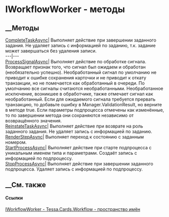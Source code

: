 # IWorkflowWorker - методы
##  __Методы
[CompleteTaskAsync](M_Tessa_Cards_Workflow_IWorkflowWorker_CompleteTaskAsync.htm)|
Выполняет действие при завершении заданного задания. Не удаляет запись с
информацией по заданию, т.к. задание может завершаться без удаления записи.  
---|---  
[ProcessSignalAsync](M_Tessa_Cards_Workflow_IWorkflowWorker_ProcessSignalAsync.htm)|
Выполняет действие по обработке сигнала. Возвращает признак того, что сигнал
был ожидаем и обработан (необязательно успешно). Необработанный сигнал по
умолчанию не приводит к ошибке сохранения карточки и не приводит к откату
транзакции, но не помечается как обработанный в очереди. По умолчанию все
сигналы считаются необработанными. Необработанное исключение, возникшее в
обработчике, также отмечает сигнал как необработанный. Если для ожидаемого
сигнала требуется прервать транзакцию, то добавьте ошибку в
Manager.ValidationResult, но верните в методе true. Если параметры подпроцесса
отмечены как изменённые, то по завершении метода они сохраняются независимо от
возвращённого значения.  
[ReinstateTaskAsync](M_Tessa_Cards_Workflow_IWorkflowWorker_ReinstateTaskAsync.htm)|
Выполняет действие при возврате на роль заданного задания. Не удаляет запись с
информацией по заданию.  
[RenderStepAsync](M_Tessa_Cards_Workflow_IWorkflowWorker_RenderStepAsync.htm)|
Выполняет переход к состоянию с заданным номером.  
[StartProcessAsync](M_Tessa_Cards_Workflow_IWorkflowWorker_StartProcessAsync.htm)|
Выполняет действие при старте подпроцесса с уникальным именем типа и
параметрами. Создаёт запись с информацией по подпроцессу.  
[StopProcessAsync](M_Tessa_Cards_Workflow_IWorkflowWorker_StopProcessAsync.htm)|
Выполняет действие при завершении заданного подпроцесса. Удаляет запись с
информацией по подпроцессу.  
## __См. также
#### Ссылки
[IWorkflowWorker - ](T_Tessa_Cards_Workflow_IWorkflowWorker.htm)
[Tessa.Cards.Workflow - пространство имён](N_Tessa_Cards_Workflow.htm)
